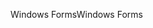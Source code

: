 <span data-ttu-id="9cc9c-101">Windows Forms</span><span class="sxs-lookup"><span data-stu-id="9cc9c-101">Windows Forms</span></span>
